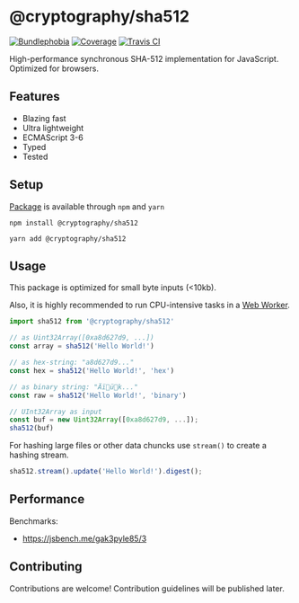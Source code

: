 # @cryptography/sha512
[![Bundlephobia](https://img.shields.io/bundlephobia/minzip/@cryptography/sha512)](https://bundlephobia.com/result?p=@cryptography/sha512@0.1.0)
[![Coverage](https://img.shields.io/codecov/c/github/js-cryptography/sha512?token=617017dc35344eb6b4637420457746c8)](https://codecov.io/gh/js-cryptography/sha512)
[![Travis CI](https://img.shields.io/travis/js-cryptography/sha512)](https://travis-ci.com/js-cryptography/sha512)

High-performance synchronous SHA-512 implementation for JavaScript. Optimized for browsers.

## Features
* Blazing fast
* Ultra lightweight
* ECMAScript 3-6
* Typed
* Tested

## Setup
[Package](https://www.npmjs.com/package/@cryptography/sha512) is available through `npm` and `yarn`
```
npm install @cryptography/sha512
```
```
yarn add @cryptography/sha512
```

## Usage
This package is optimized for small byte inputs (<10kb).

Also, it is highly recommended to run CPU-intensive tasks in a [Web Worker](https://developer.mozilla.org/en-US/docs/Web/API/Web_Workers_API/Using_web_workers).


```js
import sha512 from '@cryptography/sha512'

// as Uint32Array([0xa8d627d9, ...])
const array = sha512('Hello World!') 

// as hex-string: "a8d627d9..."
const hex = sha512('Hello World!', 'hex')

// as binary string: "Äïük..."
const raw = sha512('Hello World!', 'binary')

// UInt32Array as input
const buf = new Uint32Array([0xa8d627d9, ...]);
sha512(buf)
```
For hashing large files or other data chuncks use `stream()` to create a hashing stream.
```js
sha512.stream().update('Hello World!').digest();
```

## Performance
Benchmarks:
* https://jsbench.me/gak3pyle85/3

## Contributing
Contributions are welcome! Contribution guidelines will be published later.